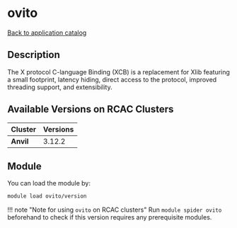 # ovito

[Back to application catalog](../app_catalog.md)

## Description
The X protocol C-language Binding (XCB) is a replacement for Xlib featuring a small footprint, latency hiding, direct access to the protocol, improved threading support, and extensibility.

## Available Versions on RCAC Clusters
|Cluster|Versions|
|---|---|
|**Anvil**|3.12.2|

## Module
You can load the module by:

```bash
module load ovito/version
```

!!! note "Note for using `ovito` on RCAC clusters"
    Run `module spider ovito` beforehand to check if this version requires any prerequisite modules.
